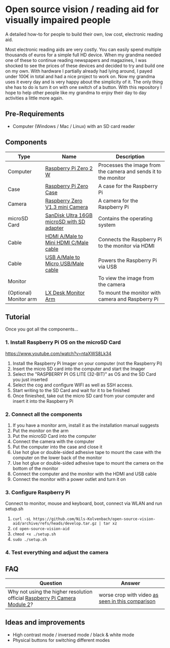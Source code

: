 # Open source vision / reading aid for visually impaired people
A detailed how-to for people to build their own, low cost, electronic reading aid.

Most electronic reading aids are very costly. You can easily spend multiple thousands of euros for a simple full HD device. When my grandma needed one of these to continue reading newspapers and magazines, I was shocked to see the prices of these devices and decided to try and build one on my own. With hardware I partially already had lying around, I payed under 100€ in total and had a nice project to work on. Now my grandma uses it every day and is very happy about the simplicity of it. The only thing she has to do is turn it on with one switch of a button. With this repository I hope to help other people like my grandma to enjoy their day to day activities a little more again. 

## Pre-Requirements
- Computer (Windows / Mac / Linux) with an SD card reader

## Components
| Type       | Name        | Description |
| -----------| ----------- | ----------- |
| Computer | [Raspberry Pi Zero 2 W](https://www.raspberrypi.com/products/raspberry-pi-zero-2-w/) | Processes the image from the camera and sends it to the monitor |
| Case | [Raspberry Pi Zero Case](https://www.raspberrypi.com/products/raspberry-pi-zero-case/) | A case for the Raspberry Pi |
| Camera | [Raspberry Zero V1.3 mini Camera](https://www.waveshare.com/rpi-zero-v1.3-camera.htm) | A camera for the Raspberry Pi |
| microSD Card | [SanDisk Ultra 16GB microSD with SD adapter](https://www.westerndigital.com/products/memory-cards/sandisk-ultra-uhs-i-microsd#SDSQUNC-016G-AN6MA) | Contains the operating system |
| Cable | [HDMI A/Male to Mini HDMI C/Male cable](https://www.raspberrypi.com/products/standard-hdmi-a-male-to-mini-hdmi-c-male-cable/) | Connects the Raspberry Pi to the monitor via HDMI |
| Cable | [USB A/Male to Micro USB/Male cable](https://www.raspberrypi.com/products/usb-a-male-to-micro-usb-male-cable/) | Powers the Raspberry Pi via USB |
| Monitor |  | To view the image from the camera |
| (Optional) Monitor arm | [LX Desk Monitor Arm](https://www.ergotron.com/en-gb/products/product-details/45-241) | To mount the monitor with camera and Raspberry Pi |

## Tutorial
Once you got all the components...

### 1. Install Raspberry Pi OS on the microSD Card
https://www.youtube.com/watch?v=ntaXWS8Lk34

1. Install the Raspberry Pi Imager on your computer (not the Raspberry Pi)
2. Insert the micro SD card into the computer and start the Imager
3. Select the "RASPBERRY PI OS LITE (32-BIT)" as OS and the SD Card you just inserted
4. Select the cog and configure WIFI as well as SSH access.
5. Start writing to the SD Card and wait for it to be finished
6. Once finieshed, take out the micro SD card from your computer and insert it into the Raspberry Pi

### 2. Connect all the components
1. If you have a monitor arm, install it as the installation manual suggests
2. Put the monitor on the arm
3. Put the microSD Card into the computer
3. Connect the camera with the computer
4. Put the computer into the case and close it
4. Use hot glue or double-sided adhesive tape to mount the case with the computer on the lower back of the monitor
4. Use hot glue or double-sided adhesive tape to mount the camera on the bottom of the monitor
4. Connect the computer and the monitor with the HDMI and USB cable
4. Connect the monitor with a power outlet and turn it on

### 3. Configure Raspberry Pi
Connect to monitor, mouse and keyboard, boot, connect via WLAN and run setup.sh

1. `curl -sL https://github.com/Nils-Kolvenbach/open-source-vision-aid/archive/refs/heads/develop.tar.gz | tar xz`
2. `cd open-source-vision-aid`
3. `chmod +x ./setup.sh`
4. `sudo ./setup.sh`

### 4. Test everything and adjust the camera

## FAQ
| Question    | Answer      |
| ----------- | ----------- |
| Why not using the higher resolution official [Raspberry Pi Camera Module 2](https://www.raspberrypi.com/products/camera-module-v2/)? | worse crop with video [as seen in this comparison](https://www.youtube.com/watch?v=-NxpCirSqm4) |

## Ideas and improvements
- High contrast mode / inversed mode / black & white mode
- Physical buttons for switching different modes